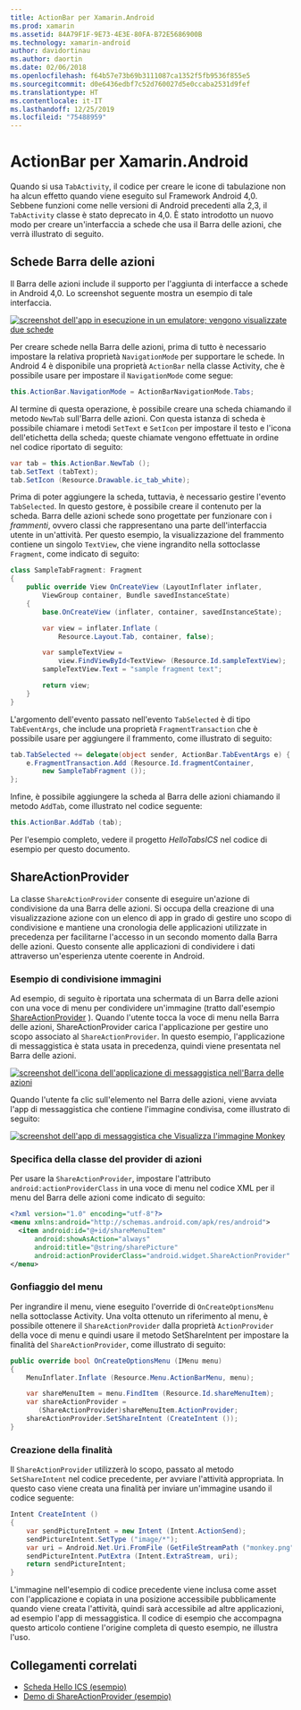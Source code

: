 ```yaml
---
title: ActionBar per Xamarin.Android
ms.prod: xamarin
ms.assetid: 84A79F1F-9E73-4E3E-80FA-B72E5686900B
ms.technology: xamarin-android
author: davidortinau
ms.author: daortin
ms.date: 02/06/2018
ms.openlocfilehash: f64b57e73b69b3111087ca1352f5fb9536f855e5
ms.sourcegitcommit: d0e6436edbf7c52d760027d5e0ccaba2531d9fef
ms.translationtype: HT
ms.contentlocale: it-IT
ms.lasthandoff: 12/25/2019
ms.locfileid: "75488959"
---
```

# <a name="actionbar-for-xamarinandroid"></a>ActionBar per Xamarin.Android

Quando si usa `TabActivity`, il codice per creare le icone di tabulazione non ha alcun effetto quando viene eseguito sul Framework Android 4,0. Sebbene funzioni come nelle versioni di Android precedenti alla 2,3, il `TabActivity` classe è stato deprecato in 4,0. È stato introdotto un nuovo modo per creare un'interfaccia a schede che usa il Barra delle azioni, che verrà illustrato di seguito.

## <a name="action-bar-tabs"></a>Schede Barra delle azioni

Il Barra delle azioni include il supporto per l'aggiunta di interfacce a schede in Android 4,0.
Lo screenshot seguente mostra un esempio di tale interfaccia.

[![screenshot dell'app in esecuzione in un emulatore; vengono visualizzate due schede](action-bar-images/25-actionbartabs.png)](action-bar-images/25-actionbartabs.png#lightbox)

Per creare schede nella Barra delle azioni, prima di tutto è necessario impostare la relativa proprietà `NavigationMode` per supportare le schede. In Android 4 è disponibile una proprietà `ActionBar` nella classe Activity, che è possibile usare per impostare il `NavigationMode` come segue:

```csharp
this.ActionBar.NavigationMode = ActionBarNavigationMode.Tabs;
```

Al termine di questa operazione, è possibile creare una scheda chiamando il metodo `NewTab` sull'Barra delle azioni. Con questa istanza di scheda è possibile chiamare i metodi `SetText` e `SetIcon` per impostare il testo e l'icona dell'etichetta della scheda; queste chiamate vengono effettuate in ordine nel codice riportato di seguito:

```csharp
var tab = this.ActionBar.NewTab ();
tab.SetText (tabText);
tab.SetIcon (Resource.Drawable.ic_tab_white);
```

Prima di poter aggiungere la scheda, tuttavia, è necessario gestire l'evento `TabSelected`. In questo gestore, è possibile creare il contenuto per la scheda. Barra delle azioni schede sono progettate per funzionare con i *frammenti*, ovvero classi che rappresentano una parte dell'interfaccia utente in un'attività. Per questo esempio, la visualizzazione del frammento contiene un singolo `TextView`, che viene ingrandito nella sottoclasse `Fragment`, come indicato di seguito:

```csharp
class SampleTabFragment: Fragment
{           
    public override View OnCreateView (LayoutInflater inflater,
        ViewGroup container, Bundle savedInstanceState)
    {
        base.OnCreateView (inflater, container, savedInstanceState);

        var view = inflater.Inflate (
            Resource.Layout.Tab, container, false);

        var sampleTextView =
            view.FindViewById<TextView> (Resource.Id.sampleTextView);            
        sampleTextView.Text = "sample fragment text";

        return view;
    }
}
```

L'argomento dell'evento passato nell'evento `TabSelected` è di tipo `TabEventArgs`, che include una proprietà `FragmentTransaction` che è possibile usare per aggiungere il frammento, come illustrato di seguito:

```csharp
tab.TabSelected += delegate(object sender, ActionBar.TabEventArgs e) {             
    e.FragmentTransaction.Add (Resource.Id.fragmentContainer,
        new SampleTabFragment ());
};
```

Infine, è possibile aggiungere la scheda al Barra delle azioni chiamando il metodo `AddTab`, come illustrato nel codice seguente:

```csharp
this.ActionBar.AddTab (tab);
```

Per l'esempio completo, vedere il progetto *HelloTabsICS* nel codice di esempio per questo documento.

## <a name="shareactionprovider"></a>ShareActionProvider

La classe `ShareActionProvider` consente di eseguire un'azione di condivisione da una Barra delle azioni. Si occupa della creazione di una visualizzazione azione con un elenco di app in grado di gestire uno scopo di condivisione e mantiene una cronologia delle applicazioni utilizzate in precedenza per facilitarne l'accesso in un secondo momento dalla Barra delle azioni. Questo consente alle applicazioni di condividere i dati attraverso un'esperienza utente coerente in Android.

### <a name="image-sharing-example"></a>Esempio di condivisione immagini

Ad esempio, di seguito è riportata una schermata di un Barra delle azioni con una voce di menu per condividere un'immagine (tratto dall'esempio [ShareActionProvider](https://docs.microsoft.com/samples/xamarin/monodroid-samples/shareactionproviderdemo) ). Quando l'utente tocca la voce di menu nella Barra delle azioni, ShareActionProvider carica l'applicazione per gestire uno scopo associato al `ShareActionProvider`. In questo esempio, l'applicazione di messaggistica è stata usata in precedenza, quindi viene presentata nel Barra delle azioni.

[![screenshot dell'icona dell'applicazione di messaggistica nell'Barra delle azioni](action-bar-images/09-shareactionprovider.png)](action-bar-images/09-shareactionprovider.png#lightbox)

Quando l'utente fa clic sull'elemento nel Barra delle azioni, viene avviata l'app di messaggistica che contiene l'immagine condivisa, come illustrato di seguito:

[![screenshot dell'app di messaggistica che Visualizza l'immagine Monkey](action-bar-images/10-messagewithimage.png)](action-bar-images/10-messagewithimage.png#lightbox)

### <a name="specifying-the-action-provider-class"></a>Specifica della classe del provider di azioni

Per usare la `ShareActionProvider`, impostare l'attributo `android:actionProviderClass` in una voce di menu nel codice XML per il menu del Barra delle azioni come indicato di seguito:

```xml
<?xml version="1.0" encoding="utf-8"?>
<menu xmlns:android="http://schemas.android.com/apk/res/android">
  <item android:id="@+id/shareMenuItem"
      android:showAsAction="always"
      android:title="@string/sharePicture"
      android:actionProviderClass="android.widget.ShareActionProvider" />
</menu>
```

### <a name="inflating-the-menu"></a>Gonfiaggio del menu

Per ingrandire il menu, viene eseguito l'override di `OnCreateOptionsMenu` nella sottoclasse Activity. Una volta ottenuto un riferimento al menu, è possibile ottenere il `ShareActionProvider` dalla proprietà `ActionProvider` della voce di menu e quindi usare il metodo SetShareIntent per impostare la finalità del `ShareActionProvider`, come illustrato di seguito:

```csharp
public override bool OnCreateOptionsMenu (IMenu menu)
{
    MenuInflater.Inflate (Resource.Menu.ActionBarMenu, menu);       

    var shareMenuItem = menu.FindItem (Resource.Id.shareMenuItem);           
    var shareActionProvider =
       (ShareActionProvider)shareMenuItem.ActionProvider;
    shareActionProvider.SetShareIntent (CreateIntent ());
}
```

### <a name="creating-the-intent"></a>Creazione della finalità

Il `ShareActionProvider` utilizzerà lo scopo, passato al metodo `SetShareIntent` nel codice precedente, per avviare l'attività appropriata. In questo caso viene creata una finalità per inviare un'immagine usando il codice seguente:

```csharp
Intent CreateIntent ()
{  
    var sendPictureIntent = new Intent (Intent.ActionSend);
    sendPictureIntent.SetType ("image/*");
    var uri = Android.Net.Uri.FromFile (GetFileStreamPath ("monkey.png"));          
    sendPictureIntent.PutExtra (Intent.ExtraStream, uri);
    return sendPictureIntent;
}
```

L'immagine nell'esempio di codice precedente viene inclusa come asset con l'applicazione e copiata in una posizione accessibile pubblicamente quando viene creata l'attività, quindi sarà accessibile ad altre applicazioni, ad esempio l'app di messaggistica. Il codice di esempio che accompagna questo articolo contiene l'origine completa di questo esempio, ne illustra l'uso.

## <a name="related-links"></a>Collegamenti correlati

- [Scheda Hello ICS (esempio)](https://docs.microsoft.com/samples/xamarin/monodroid-samples/hellotabsics)
- [Demo di ShareActionProvider (esempio)](https://docs.microsoft.com/samples/xamarin/monodroid-samples/shareactionproviderdemo)
